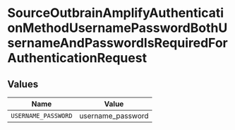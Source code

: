 # SourceOutbrainAmplifyAuthenticationMethodUsernamePasswordBothUsernameAndPasswordIsRequiredForAuthenticationRequest


## Values

| Name                | Value               |
| ------------------- | ------------------- |
| `USERNAME_PASSWORD` | username_password   |